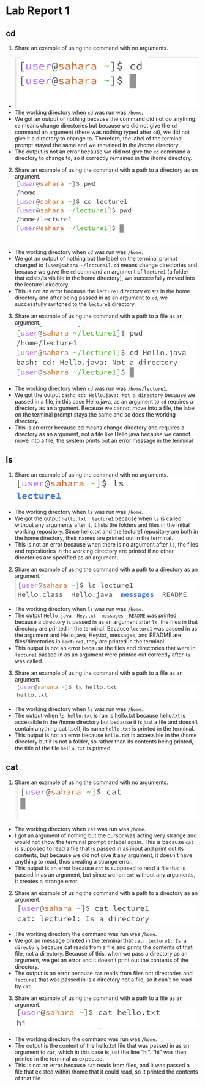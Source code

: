# Lab Report 1

## cd 
1. Share an example of using the command with no arguments. 
* ![Image](cd_no_arguments.png)
* The working directory when `cd` was run was `/home`.
* We got an output of nothing because the command did not do anything. `cd` means change directories but because we did not give the `cd` command an argument (there was nothing typed after `cd`), we did not give it a directory to change to. Therefore, the label of the terminal prompt stayed the same and we remained in the /home directory.  
* The output is not an error because we did not give the `cd` command a directory to change to, so it correctly remained in the /home directory.  
2. Share an example of using the command with a path to a directory as an argument.
  ![Image](cd_directory_arguments.png)
* The working directory when `cd` was run was `/home`.
* We got an output of nothing but the label on the terminal prompt changed to `[user@sahara ~/lecture1]`. `cd` means change directories and because we gave the `cd` command an argument of `lecture1` (a folder that exists/is visible in the home directory), we successfully moved into the lecture1 directory. 
* This is not an error because the `lecture1` directory exists in the home directory and after being passed in as an argument to `cd`, we successfully switched to the `lecture1` directory.
3. Share an example of using the command with a path to a file as an argument.
  ![Image](cd_file_argument.png)
* The working directory when `cd` was run was `/home/lecture1`.
* We got the output `bash: cd: Hello.java: Not a directory` because we passed in a file, in this case Hello.java, as an argument to `cd` requires a directory as an argument. Because we cannot move into a file, the label on the terminal prompt stays the same and so does the working directory. 
* This is an error because cd means change directory and requires a directory as an argument, not a file like Hello.java because we cannot move into a file, the system prints out an error message in the terminal  

## ls 
1. Share an example of using the command with no arguments.
![Image](ls_no_arguments.png)
* The working directory when `ls` was run was `/home`.
* We got the output `hello.txt  lecture1` because when `ls` is called without any arguments after it, it lists the folders and files in the initial working repository. Since hello.txt and the lecture1 repository are both in the home directory, their names are printed out in the terminal.
* This is not an error because when there is no argument after `ls`, the files and repositories in the working directory are printed if no other directories are specified as an argument. 
2. Share an example of using the command with a path to a directory as an argument.
  ![Image](ls_directory_argument.png)
* The working directory when `ls` was run was `/home`.
* The output `Hello.java  Hey.txt  messages  README` was printed because a directory is passed in as an argument after `ls`, the files in that directory are printed in the terminal. Because `lecture1` was passed in as the argument and Hello.java, Hey.txt, messages, and README are files/directories in `lecture1`, they are printed in the terminal. 
* This output is not an error because the files and directories that were in `lecture1` passed in as an argument were printed out correctly after `ls` was called. 
3. Share an example of using the command with a path to a file as an argument.
  ![Image](ls_file_argument.png)
* The working directory when `ls` was run was `/home`.
* The output when `ls hello.txt` is run is hello.txt because hello.txt is accessible in the /home directory but because it is just a file and doesn’t contain anything but itself, its name `hello.txt` is printed in the terminal. 
* This output is not an error because `hello.txt` is accessible in the /home directory but it is not a folder, so rather than its contents being printed, the title of the file `hello.txt` is printed.   

## cat
1. Share an example of using the command with no arguments.
   ![Image](cat_no_argument.png)
* The working directory when `cat` was run was `/home`.
* I got an argument of nothing but the cursor was acting very strange and would not show the terminal prompt or label again. This is because `cat` is supposed to read a file that is passed in as input and print out its contents, but because we did not give it any argument, it doesn't have anything to read, thus creating a strange error.
* This output is an error because `cat` is supposed to read a file that is passed in as an argument, but since we ran `cat` without any arguments, it creates a strange error. 
2. Share an example of using the command with a path to a directory as an argument.
  ![Image](cat_directory_argument.png)
* The working directory the command was run was `/home`.
* We got an message printed in the terminal that `cat: lecture1: Is a directory` because cat reads from a file and prints the contents of that file, not a directory. Because of this, when we pass a directory as an argument, we get an error and it doesn’t print out the contents of the directory. 
* The output is an error because `cat` reads from files not directories and `lecture1` that was passed in is a directory not a file, so it can’t be read by `cat`.
3. Share an example of using the command with a path to a file as an argument.
![Image](cat_file_argument.png)
* The working directory the command was run was `/home`.
* The output is the content of the hello.txt file that was passed in as an argument to `cat`, which in this case is just the line “hi”. “hi” was then printed in the terminal as expected. 
* This is not an error because `cat` reads from files, and it was passed a file that existed within /home that it could read, so it printed the contents of that file. 

